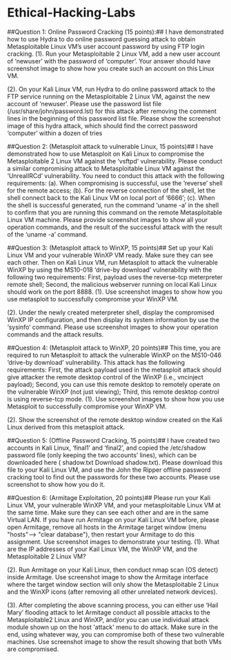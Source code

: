 # Ethical-Hacking-Labs

##Question 1: Online Password Cracking (15 points):##
I have demonstrated how to use Hydra to do online password guessing attack to obtain Metasploitable Linux VM’s user account password by using FTP login cracking.
(1). Run your Metasploitable 2 Linux VM, add a new user account of ‘newuser’ with the password of ‘computer’. Your answer should have screenshot image to show how you create such an account on this Linux VM.
 
(2). On your Kali Linux VM, run Hydra to do online password attack to the FTP service running on the Metasploitable 2 Linux VM, against the new account of ‘newuser’.  Please use the password list file (/usr/share/john/password.lst) for this attack after removing the comment lines in the beginning of this password list file.
       Please show the screenshot image of this hydra attack, which should find the correct password ‘computer’ within a dozen of tries  



##Question 2: (Metasploit attack to vulnerable Linux, 15 points)##
I have demonstrated how to use Metasploit on Kali Linux to compromise the Metasploitable 2 Linux VM against the ‘vsftpd’ vulnerability. Please conduct a similar compromising attack to Metasploitable Linux VM against the ‘UnrealIRCd’ vulnerability.  You need to conduct this attack with the following requirements: (a). When compromising is successful, use the ‘reverse’ shell for the remote access;  (b). For the reverse connection of the shell, let the shell connect back to the Kali Linux VM on local port of ‘6666’;  (c). When the shell is successful generated, run the command ‘uname -a’ in the shell to confirm that you are running this command on the remote Metasploitable Linux VM machine.
   Please provide screenshot images to show all your operation commands, and the result of the successful attack with the result of the ‘uname -a’ command.

    
 
##Question 3: (Metasploit attack to WinXP, 15 points)##
Set up your Kali Linux VM and your vulnerable WinXP VM ready. Make sure they can see each other. Then on Kali Linux VM, run Metasploit to attack the vulnerable WinXP by using the MS10-018 ‘drive-by download’ vulnerability with the following two requirements: First, payload uses the reverse-tcp meterpreter remote shell; Second, the malicious webserver running on local Kali Linux should work on the port 8888.
 (1). Use screenshot images to show how you use metasploit to successfully compromise your WinXP VM.
  
(2). Under the newly created meterpreter shell, display the compromised WinXP IP configuration, and then display its system information by use the ‘sysinfo’ command.
Please use screenshot images to show your operation commands and the attack results.
  


##Question 4: (Metasploit attack to WinXP, 20 points)##
This time, you are required to run Metasploit to attack the vulnerable WinXP on the MS10-046 ‘drive-by download’ vulnerability. This attack has the following requirements: First, the attack payload used in the metasploit attack should give attacker the remote desktop control of the WinXP (i.e., vncinject payload); Second, you can use this remote desktop to remotely operate on the vulnerable WinXP (not just viewing); Third, this remote desktop control is using reverse-tcp mode.
(1). Use screenshot images to show how you use Metasploit to successfully compromise your WinXP VM.   

(2). Show the screenshot of the remote desktop window created on the Kali Linux derived from this metasploit attack.
  

##Question 5: (Offline Password Cracking, 15 points)##
  I have created two accounts in Kali Linux, ‘final1’ and ‘final2’, and copied the /etc/shadow password file (only keeping the two accounts’ lines), which can be downloaded here ( shadow.txt Download shadow.txt).
  Please download this file to your Kali Linux VM, and use the John the Ripper offline password cracking tool to find out the passwords for these two accounts. Please use screenshot to show how you do it.
 


##Question 6: (Armitage Exploitation, 20 points)##
Please run your Kali Linux VM, your vulnerable WinXP VM, and your metasploitable Linux VM at the same time. Make sure they can see each other and are in the same Virtual LAN.  If you have run Armitage on your Kali Linux VM before, please open Armitage, remove all hosts in the Armitage target window (menu "hosts"--> "clear database"), then restart your Armitage to do this assignment. Use screenshot images to demonstrate your testing.
(1). What are the IP addresses of your Kail Linux VM, the WinXP VM, and the Metasploitable 2 Linux VM?

(2). Run Armitage on your Kali Linux, then conduct nmap scan (OS detect) inside Armitage. Use screenshot image to show the Armitage interface where the target window section will only show the Metasploitable 2 Linux and the WinXP icons (after removing all other unrelated network devices). 
 
(3). After completing the above scanning process, you can either use ‘Hail Mary’ flooding attack to let Armitage conduct all possible attacks to the Metasploitable2 Linux and WinXP, and/or you can use individual attack module shown up on the host 'attack' menu to do attack. Make sure in the end, using whatever way, you can compromise both of these two vulnerable machines.  Use screenshot image to show the result showing that both VMs are compromised.
 
